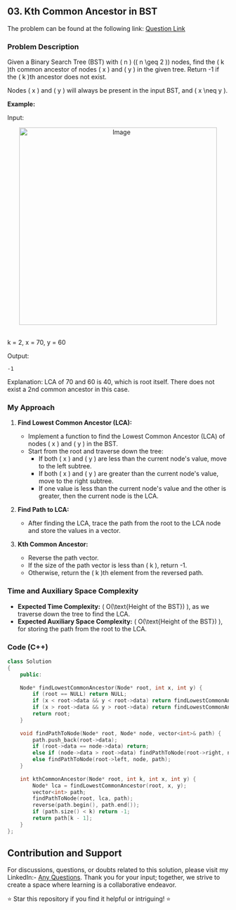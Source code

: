 ## 03. Kth Common Ancestor in BST

The problem can be found at the following link: [Question Link](https://www.geeksforgeeks.org/problems/kth-common-ancestor-in-bst/1)

### Problem Description

Given a Binary Search Tree (BST) with \( n \) (\( n \geq 2 \)) nodes, find the \( k \)th common ancestor of nodes \( x \) and \( y \) in the given tree. Return -1 if the \( k \)th ancestor does not exist.

Nodes \( x \) and \( y \) will always be present in the input BST, and \( x \neq y \).


**Example:**

Input:
<p align="center">
<img src="https://github.com/Hunterdii/GeeksforGeeks-POTD/assets/124852522/a710495f-4a16-4e6a-bbbe-5a1d57112631" alt="Image" width="450" />
</p>
<br/>
k = 2, x = 70, y = 60  
<br/>

<!--
```
Input tree:

      80
     /  \
    40   90
   /  \
  20   70
     /  \
    60  75

k = 2, x = 70, y = 60
```!-->

Output:
```
-1
```
Explanation:
LCA of 70 and 60 is 40, which is root itself. There does not exist a 2nd common ancestor in this case.

### My Approach

1. **Find Lowest Common Ancestor (LCA):**
   - Implement a function to find the Lowest Common Ancestor (LCA) of nodes \( x \) and \( y \) in the BST.
   - Start from the root and traverse down the tree:
     - If both \( x \) and \( y \) are less than the current node's value, move to the left subtree.
     - If both \( x \) and \( y \) are greater than the current node's value, move to the right subtree.
     - If one value is less than the current node's value and the other is greater, then the current node is the LCA.

2. **Find Path to LCA:**
   - After finding the LCA, trace the path from the root to the LCA node and store the values in a vector.

3. **Kth Common Ancestor:**
   - Reverse the path vector.
   - If the size of the path vector is less than \( k \), return -1.
   - Otherwise, return the \( k \)th element from the reversed path.

### Time and Auxiliary Space Complexity

- **Expected Time Complexity:** \( O(\text{Height of the BST}) \), as we traverse down the tree to find the LCA.
- **Expected Auxiliary Space Complexity:** \( O(\text{Height of the BST}) \), for storing the path from the root to the LCA.

### Code (C++)

```cpp
class Solution
{
    public:
    
    Node* findLowestCommonAncestor(Node* root, int x, int y) {
        if (root == NULL) return NULL;
        if (x < root->data && y < root->data) return findLowestCommonAncestor(root->left, x, y);
        if (x > root->data && y > root->data) return findLowestCommonAncestor(root->right, x, y);
        return root;
    }
    
    void findPathToNode(Node* root, Node* node, vector<int>& path) {
        path.push_back(root->data);
        if (root->data == node->data) return;
        else if (node->data > root->data) findPathToNode(root->right, node, path);
        else findPathToNode(root->left, node, path);
    }
    
    int kthCommonAncestor(Node* root, int k, int x, int y) {
        Node* lca = findLowestCommonAncestor(root, x, y);
        vector<int> path;
        findPathToNode(root, lca, path);
        reverse(path.begin(), path.end());
        if (path.size() < k) return -1;
        return path[k - 1];
    }
};
```

## Contribution and Support

For discussions, questions, or doubts related to this solution, please visit my LinkedIn:- [Any Questions](https://www.linkedin.com/in/het-patel-8b110525a/).
Thank you for your input; together, we strive to create a space where learning is a collaborative endeavor.

⭐ Star this repository if you find it helpful or intriguing! ⭐
